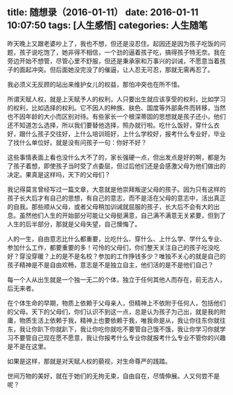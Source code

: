 title: 随想录（2016-01-11）
date: 2016-01-11 10:07:50
tags: [人生感悟]
categories: 人生随笔
---
昨天晚上又跟老婆吵上了，我也不想，但还是没忍住。起因还是因为孩子吃饭的问题，孩子说吃饱了，她非得不相信，一个劲的逼着孩子吃，搞得孩子特无奈。我在旁边开始不想管，尽管心里不舒服，但还是秉承家和万事兴的训诫，不愿意当着孩子的面起冲突。但后面她没完没了的催逼，让人忍无可忍，那就无需再忍了。

我必须义无反顾的站出来维护女儿的权益，那怕冲突也在所不惜。

所谓天赋人权，就是上天赋予人的权利，人只要出生就应该享受的权利，比如学习的权利，比如选择的权利。它不因人的种族、肤色、国度等外部条件而转移，当然也不因年龄的大小而区别对待。有些家长一个根深蒂固的思想就是孩子还小，他们还不知道怎么选择，所以我们要替他选择，照办就行啦。吃什么饭好，穿什么衣好，跟什么孩子交往好，上什么培训班好，上什么学校好，报考什么专业好，毕业了找什么单位好。就是没有问孩子一句：你好不好？

这些事情表面上看也没什么大不了的，家长强硬一点，但出发点是好的啊，都是为了孩子着想，即使孩子当时受了点委屈，但过后他们还是会感激父母为他们做出的决定。果真是这样吗，天下的父母们？

我记得莫言曾经写过一篇文章，大意就是他崇拜叛逆父母的孩子。因为只有这样的孩子长大后才有自己的思想，有自己的意志，而不是活在父母的意志中，活出真正的自我。那些顺从父母，或者父母稍加训诫就屈服的孩子，长大后不会有大的出息。虽然他们人生的开始部分可能让父母挺满意，自己满不满意无关紧要，但到了人生的后半部分，那就是父母失望，自己懊悔了。

人的一生，自由意志比什么都重要，比吃什么、穿什么、上什么学、学什么专业、参加什么工作，都要重要的多！可怜的父母们，你们整天关注自己的孩子吃没吃好？穿没穿暖？上的是不是名校？参加的工作挣钱多少？唯独不关心的就是自己的孩子精神是不是自由欢畅，意志是不是独立自主，他们活的是不是他们自己？

每一个人从出生就是一个独一无二的个体，独立于任何其他人而存在，前无古人，后无来者。

在个体生命的早期，物质上依赖于父母亲人，但精神上不依附于任何人，包括他们的父母。天下的父母们，你们认识不到这一点，总是认为孩子为己出，就是我的附庸，物质生活上依赖于我，精神上也要依赖于我，唯我命是从，我让你往东你就往东，我让你趴下你就趴下，我让你吃你就吃不要管自己饿不饿，我让你学习你就学习不要管自己现在愿不愿意，我让你报考什么专业你就报考什么专业不管你的兴趣是不是在这里。

如果是这样，那就是对天赋人权的藐视，对生命尊严的践踏。

世间万物的美好，就在于她们的无拘无束，自由自在，尽情伸展。人又何尝不是呢？

